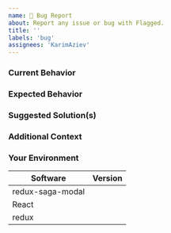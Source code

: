 ```yaml
---
name: 🐞 Bug Report
about: Report any issue or bug with Flagged.
title: ''
labels: 'bug'
assignees: 'KarimAziev'
---
```


### Current Behavior

<!-- If applicable, add screenshots/code to help explain your problem. -->

### Expected Behavior

<!-- A clear and concise description of what you expected to happen. -->

### Suggested Solution(s)

<!-- How could we solve this bug? What changes would need to be made? -->

### Additional Context

<!-- Add any other context about the problem here.  -->

### Your Environment

<!-- PLEASE FILL THIS OUT -->

| Software         | Version |
| ---------------- | ------- |
| redux-saga-modal |         |
| React            |         |
| redux            |         |
